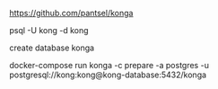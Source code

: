 https://github.com/pantsel/konga

psql -U kong -d kong

create database konga

docker-compose run konga -c prepare -a postgres -u postgresql://kong:kong@kong-database:5432/konga
